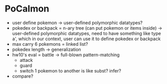 # PoCalmon 
- user define pokemon -> user-defined polymorphic datatypes?
- pokedex or backpack = n-ary tree (can put pokemon or items inside) -> user-defined polymorphic datatypes, need to have something like type a', which in our context, user can use it to define pokedex or backpack
- max carry 6 pokemons = linked list? 
- pokedex length -> generalization
- hw10's eval = battle -> full-blown pattern-matching
    - attack
    - guard
    - switch 1 pokemon to another is like subst? infer?
- compare?